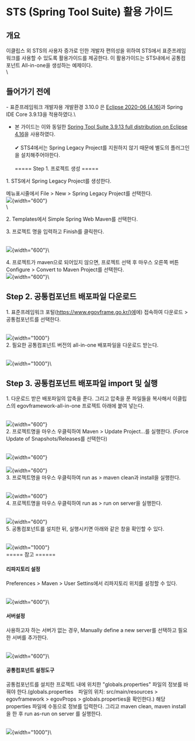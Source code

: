 # STS (Spring Tool Suite) 활용 가이드

## 개요

이클립스 외 STS의 사용자 증가로 인한 개발자 편의성을 위하여 STS에서
표준프레임워크를 사용할 수 있도록 활용가이드를 제공한다. 이 활용가이드는
STS내에서 공통컴포넌트 All-in-one을 생성하는 예제이다.\
\

## 들어가기 전에

\- 표준프레임워크 개발자용 개발환경 3.10.0 은 [Eclipse 2020-06
(4.16)](https://www.eclipse.org/downloads/packages/release/2020-06/r)과
Spring IDE Core 3.9.13을 적용하였다.\
- 본 가이드는 이와 동일한 [Spring Tool Suite 3.9.13 full distribution on
Eclipse
4.16](https://github.com/spring-projects/toolsuite-distribution/wiki/Spring-Tool-Suite-3)을
사용하였다.\
\
✔ STS4에서는 Spring Legacy Project를 지원하지 않기 때문에 별도의
플러그인을 설치해주어야한다.\
\
===== Step 1. 프로젝트 생성 =====

1\. STS에서 Spring Legacy Project를 생성한다.

메뉴표시줄에서 File \> New \> Spring Legacy Project를 선택한다.\
![](/egovframework/dev3.10/etcdevtool/sts/1createproject.png){width="600"}\
\

2\. Templates에서 Simple Spring Web Maven를 선택한다.

3\. 프로젝트 명을 입력하고 Finish를 클릭한다.

\
![](/egovframework/dev3.10/etcdevtool/sts/2simplespringwebmaven.png){width="600"}\

4\. 프로젝트가 maven으로 되어있지 않으면, 프로젝트 선택 후 마우스 오른쪽
버튼 Configure \> Convert to Maven Project를 선택한다.\
![](/egovframework/dev3.10/etcdevtool/sts/3converstmaven.png){width="600"}\

## Step 2. 공통컴포넌트 배포파일 다운로드

1\. 표준프레임워크
포털([https://www.egovframe.go.kr/)에](https://www.egovframe.go.kr/)에)
접속하여 다운로드 \> 공통컴포넌트를 선택한다.

\
![](/egovframework/dev3.10/etcdevtool/sts/5downloadcommon.png){width="1000"}\
2. 필요한 공통컴포넌트 버전의 all-in-one 배포파일을 다운로드 받는다.

\
![](/egovframework/dev3.10/etcdevtool/sts/6downloadcommon.png){width="1000"}\

## Step 3. 공통컴포넌트 배포파일 import 및 실행

1\. 다운로드 받은 배포파일의 압축을 푼다. 그리고 압축을 푼 파일들을
복사해서 이클립스의 egovframework-all-in-one 프로젝트 아래에 붙여
넣는다.

\
![](/egovframework/dev3.10/etcdevtool/sts/14download_common.png){width="600"}\
2. 프로젝트명을 마우스 우클릭하여 Maven \> Update Project\...를
실행한다. (Force Update of Snapshots/Releases를 선택한다)

\
![](/egovframework/dev3.10/etcdevtool/sts/8updatemaven.png){width="600"}\
\
![](/egovframework/dev3.10/etcdevtool/sts/9updatemaven.png){width="600"}\
3. 프로젝트명을 마우스 우클릭하여 run as \> maven clean과 install을
실행한다.

\
![](/egovframework/dev3.10/etcdevtool/sts/7runinstall.png){width="600"}\
4. 프로젝트명을 마우스 우클릭하여 run as \> run on server을 실행한다.

\
![](/egovframework/dev3.10/etcdevtool/sts/10runonserver.png){width="600"}\
5. 공통컴포넌트를 설치한 뒤, 실행시키면 아래와 같은 창을 확인할 수 있다.

\
![](/egovframework/dev3.10/etcdevtool/sts/12final.png){width="1000"}\
===== 참고 ======

#### 리파지토리 설정

Preferences \> Maven \> User Settins에서 리파지토리 위치를 설정할 수
있다.

\
![](/egovframework/dev3.10/etcdevtool/sts/12mavensetting.png){width="600"}\

#### 서버설정

사용하고자 하는 서버가 없는 경우, Manually define a new server를
선택하고 필요한 서버를 추가한다.

\
![](/egovframework/dev3.10/etcdevtool/sts/11newserver.png){width="600"}\

#### 공통컴포넌트 설정도구

공통컴포넌트를 설치한 프로젝트 내에 위치한 "globals.properties" 파일의
정보를 바꿔야 한다.(globals.properties　파일의 위치: src/main/resources
\> egovframework \> egovProps \> globals.properties을 확인한다.) 해당
properties 파일에 수동으로 정보를 입력한다. 그리고 maven clean, maven
install을 한 후 run as-run on server 를 실행한다.

\
![](/egovframework/dev3.10/etcdevtool/sts/13globalproperties.png){width="1000"}\
